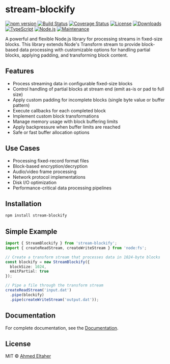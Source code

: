 # stream-blockify

[![npm version](https://img.shields.io/npm/v/stream-blockify.svg)](https://www.npmjs.com/package/stream-blockify)
[![Build Status](https://img.shields.io/github/workflow/status/ahmedheltaher/stream-blockify/CI)](https://github.com/ahmedheltaher/stream-blockify/actions)
[![Coverage Status](https://img.shields.io/coveralls/github/ahmedheltaher/stream-blockify/main)](https://coveralls.io/github/ahmedheltaher/stream-blockify?branch=main)
[![License](https://img.shields.io/npm/l/stream-blockify)](https://github.com/ahmedheltaher/stream-blockify/blob/main/LICENSE)
[![Downloads](https://img.shields.io/npm/dm/stream-blockify.svg)](https://www.npmjs.com/package/stream-blockify)
[![TypeScript](https://img.shields.io/badge/TypeScript-4.9+-blue)](https://www.typescriptlang.org/)
[![Node.js](https://img.shields.io/node/v/stream-blockify)](https://nodejs.org/)
[![Maintenance](https://img.shields.io/maintenance/yes/2025)](https://github.com/ahmedheltaher/stream-blockify/commits/main)

A powerful and flexible Node.js library for processing streams in fixed-size blocks. This library extends Node's Transform stream to provide block-based data processing with customizable options for handling partial blocks, applying padding, and transforming block content.

## Features

- Process streaming data in configurable fixed-size blocks
- Control handling of partial blocks at stream end (emit as-is or pad to full size)
- Apply custom padding for incomplete blocks (single byte value or buffer pattern)
- Execute callbacks for each completed block
- Implement custom block transformations
- Manage memory usage with block buffering limits
- Apply backpressure when buffer limits are reached
- Safe or fast buffer allocation options

## Use Cases

- Processing fixed-record format files
- Block-based encryption/decryption
- Audio/video frame processing
- Network protocol implementations
- Disk I/O optimization
- Performance-critical data processing pipelines

## Installation

```bash
npm install stream-blockify
```

## Simple Example

```typescript
import { StreamBlockify } from 'stream-blockify';
import { createReadStream, createWriteStream } from 'node:fs';

// Create a transform stream that processes data in 1024-byte blocks
const blockify = new StreamBlockify({
  blockSize: 1024,
  emitPartial: true
});

// Pipe a file through the transform stream
createReadStream('input.dat')
  .pipe(blockify)
  .pipe(createWriteStream('output.dat'));
```

## Documentation

For complete documentation, see the [Documentation](https://github.com/ahmedheltaher/stream-blockify/blob/main/DOCUMENTATION.md).

## License

MIT © [Ahmed Eltaher](https://github.com/ahmedheltaher)
